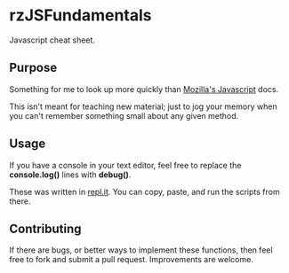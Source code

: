 # rzJSFundamentals
Javascript cheat sheet. 

## Purpose
Something for me to look up more quickly than [Mozilla's Javascript](https://developer.mozilla.org/en-US/docs/Web/JavaScript) docs.

This isn't meant for teaching new material; just to jog your memory when you can't remember something small about any given method.

## Usage
If you have a console in your text editor, feel free to replace the **console.log()** lines with **debug()**.

These was written in [repl.it](http://repl.it). You can copy, paste, and run the scripts from there.

## Contributing
If there are bugs, or better ways to implement these functions, then feel free to fork and submit a pull request. Improvements are welcome.
